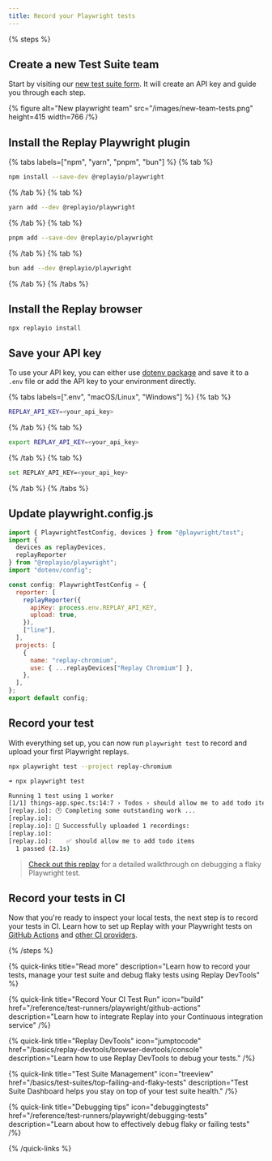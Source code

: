 ```yaml
---
title: Record your Playwright tests
---
```


{% steps %}

## Create a new Test Suite team

Start by visiting our [new test suite form](https://app.replay.io/team/new/tests).
It will create an API key and guide you through each step.

{% figure
    alt="New playwright team"
    src="/images/new-team-tests.png"
    height=415
    width=766
/%}

## Install the Replay Playwright plugin

{% tabs labels=["npm", "yarn", "pnpm", "bun"] %}
{% tab %}

```sh
npm install --save-dev @replayio/playwright
```

{% /tab %}
{% tab %}

```sh
yarn add --dev @replayio/playwright
```

{% /tab %}
{% tab %}

```sh
pnpm add --save-dev @replayio/playwright
```

{% /tab %}
{% tab %}

```sh
bun add --dev @replayio/playwright
```

{% /tab %}
{% /tabs %}

## Install the Replay browser

```sh
npx replayio install
```

## Save your API key

To use your API key, you can either use [dotenv package](https://www.npmjs.com/package/dotenv) and save it to a `.env` file or add the API key to your environment directly.

{% tabs labels=[".env", "macOS/Linux", "Windows"] %}
{% tab %}

```bash {% fileName=".env" %}
REPLAY_API_KEY=<your_api_key>
```

{% /tab %}
{% tab %}

```sh
export REPLAY_API_KEY=<your_api_key>
```

{% /tab %}
{% tab %}

```sh
set REPLAY_API_KEY=<your_api_key>
```

{% /tab %}
{% /tabs %}

## Update playwright.config.js

```js {% fileName="playwright.config.ts" highlight=[2, "7-10","14-17"] lineNumbers=true %}
import { PlaywrightTestConfig, devices } from "@playwright/test";
import {
  devices as replayDevices,
  replayReporter
} from "@replayio/playwright";
import "dotenv/config";

const config: PlaywrightTestConfig = {
  reporter: [
    replayReporter({
      apiKey: process.env.REPLAY_API_KEY,
      upload: true,
    }),
    ["line"],
  ],
  projects: [
    {
      name: "replay-chromium",
      use: { ...replayDevices["Replay Chromium"] },
    },
  ],
};
export default config;
```

## Record your test

With everything set up, you can now run `playwright test` to record and upload your first Playwright replays.

```sh
npx playwright test --project replay-chromium
```

```sh
➜ npx playwright test

Running 1 test using 1 worker
[1/1] things-app.spec.ts:14:7 › Todos › should allow me to add todo items
[replay.io]: 🕑 Completing some outstanding work ...
[replay.io]:
[replay.io]: 🚀 Successfully uploaded 1 recordings:
[replay.io]:
[replay.io]:    ✅ should allow me to add todo items
  1 passed (2.1s)
```

> [Check out this replay](https://replay.help/playwright-flake-debug) for a detailed walkthrough on debugging a flaky Playwright test.

## Record your tests in CI

Now that you're ready to inspect your local tests, the next step is to record your tests in CI. Learn how to set up Replay with your Playwright tests on [GitHub Actions](/reference/test-runners/playwright/github-actions) and [other CI providers](/reference/test-runners/playwright/other-ci-providers).

{% /steps %}

{% quick-links title="Read more" description="Learn how to record your tests, manage your test suite and debug flaky tests using Replay DevTools" %}

{% quick-link
  title="Record Your CI Test Run"
  icon="build"
  href="/reference/test-runners/playwright/github-actions"
  description="Learn how to integrate Replay into your Continuous integration service"
/%}

{% quick-link
  title="Replay DevTools"
  icon="jumptocode"
  href="/basics/replay-devtools/browser-devtools/console"
  description="Learn how to use Replay DevTools to debug your tests."
/%}

{% quick-link
  title="Test Suite Management"
  icon="treeview"
  href="/basics/test-suites/top-failing-and-flaky-tests"
  description="Test Suite Dashboard helps you stay on top of your test suite health."
/%}

{% quick-link
  title="Debugging tips"
  icon="debuggingtests"
  href="/reference/test-runners/playwright/debugging-tests"
  description="Learn about how to effectively debug flaky or failing tests"
/%}

{% /quick-links %}
